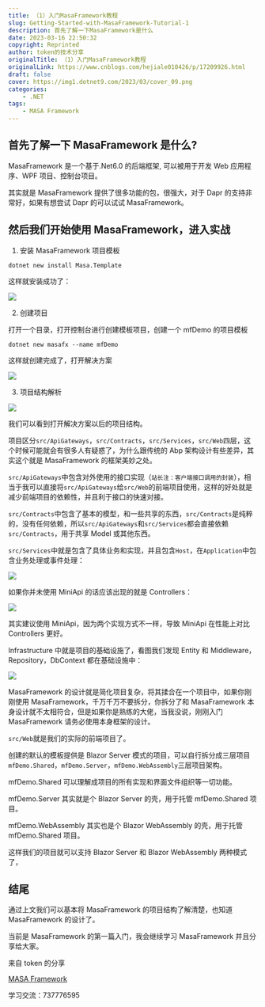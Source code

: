 ```yaml
---
title: （1）入门MasaFramework教程
slug: Getting-Started-with-MasaFramework-Tutorial-1
description: 首先了解一下MasaFramework是什么
date: 2023-03-16 22:50:32
copyright: Reprinted
author: token的技术分享
originalTitle: （1）入门MasaFramework教程
originalLink: https://www.cnblogs.com/hejiale010426/p/17209926.html
draft: false
cover: https://img1.dotnet9.com/2023/03/cover_09.png
categories: 
    - .NET
tags: 
    - MASA Framework
---
```


## 首先了解一下 MasaFramework 是什么?

MasaFramework 是一个基于.Net6.0 的后端框架, 可以被用于开发 Web 应用程序、WPF 项目、控制台项目。

其实就是 MasaFramework 提供了很多功能的包，很强大，对于 Dapr 的支持非常好，如果有想尝试 Dapr 的可以试试 MasaFramework。

## 然后我们开始使用 MasaFramework，进入实战

1. 安装 MasaFramework 项目模板

```shell
dotnet new install Masa.Template
```

这样就安装成功了：

![](https://img1.dotnet9.com/2023/03/0901.png)

2. 创建项目

打开一个目录，打开控制台进行创建模板项目，创建一个 mfDemo 的项目模板

```shell
dotnet new masafx --name mfDemo
```

这样就创建完成了，打开解决方案

![](https://img1.dotnet9.com/2023/03/0902.png)

3. 项目结构解析

![](https://img1.dotnet9.com/2023/03/0903.png)

我们可以看到打开解决方案以后的项目结构。

项目区分`src/ApiGateways`，`src/Contracts`，`src/Services`，`src/Web`四层，这个时候可能就会有很多人有疑惑了，为什么跟传统的 Abp 架构设计有些差异，其实这个就是 MasaFramework 的框架美妙之处。

`src/ApiGateways`中包含对外使用的接口实现（`站长注：客户端接口调用的封装`），相当于我可以直接将`src/ApiGateways`给`src/Web`的前端项目使用，这样的好处就是减少前端项目的依赖性，并且利于接口的快速对接。

`src/Contracts`中包含了基本的模型，和一些共享的东西，`src/Contracts`是纯粹的，没有任何依赖，所以`src/ApiGateways`和`src/Services`都会直接依赖`src/Contracts`，用于共享 Model 或其他东西。

`src/Services`中就是包含了具体业务和实现，并且包含`Host`，在`Application`中包含业务处理或事件处理：

![](https://img1.dotnet9.com/2023/03/0904.png)

如果你并未使用 MiniApi 的话应该出现的就是 Controllers：

![](https://img1.dotnet9.com/2023/03/0905.png)

其实建议使用 MiniApi，因为两个实现方式不一样，导致 MiniApi 在性能上对比 Controllers 更好。

Infrastructure 中就是项目的基础设施了，看图我们发现 Entity 和 Middleware，Repository，DbContext 都在基础设施中：

![](https://img1.dotnet9.com/2023/03/0906.png)

MasaFramework 的设计就是简化项目复杂，将其揉合在一个项目中，如果你刚刚使用 MasaFramework，千万千万不要拆分，你拆分了和 MasaFramework 本身设计就不太相符合，但是如果你是熟练的大佬，当我没说，刚刚入门 MasaFramework 请务必使用本身框架的设计。

`src/Web`就是我们的实际的前端项目了。

创建的默认的模板提供是 Blazor Server 模式的项目，可以自行拆分成三层项目`mfDemo.Shared`，`mfDemo.Server`，`mfDemo.WebAssembly`三层项目架构。

mfDemo.Shared 可以理解成项目的所有实现和界面文件组织等一切功能。

mfDemo.Server 其实就是个 Blazor Server 的壳，用于托管 mfDemo.Shared 项目。

mfDemo.WebAssembly 其实也是个 Blazor WebAssembly 的壳，用于托管 mfDemo.Shared 项目。

这样我们的项目就可以支持 Blazor Server 和 Blazor WebAssembly 两种模式了，

## 结尾

通过上文我们可以基本将 MasaFramework 的项目结构了解清楚，也知道 MasaFramework 的设计了。

当前是 MasaFramework 的第一篇入门，我会继续学习 MasaFramework 并且分享给大家。

来自 token 的分享

[MASA Framework](https://docs.masastack.com/framework/getting-started/overview)

学习交流：737776595
